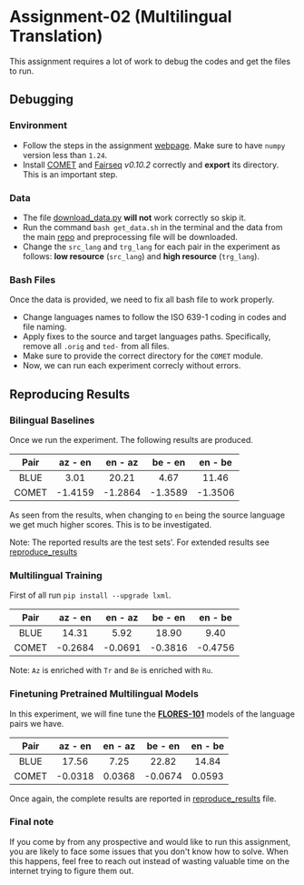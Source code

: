 # Assignment-02 (Multilingual Translation)

This assignment requires a lot of work to debug the codes and get the files to run.

## Debugging

### Environment

* Follow the steps in the assignment [webpage](http://phontron.com/class/multiling2022/assignment2.html). Make sure to have `numpy` version less than `1.24`.
* Install [COMET](https://github.com/Unbabel/COMET) and [Fairseq](https://github.com/facebookresearch/fairseq) *v0.10.2* correctly and **export** its directory. This is an important step.

### Data

* The file [download_data.py](./download_data.py) **will not** work correctly so skip it.
* Run the command `bash get_data.sh` in the terminal and the data from the main [repo](https://github.com/neulab/word-embeddings-for-nmt) and preprocessing file will be downloaded.
* Change the `src_lang` and `trg_lang` for each pair in the experiment as follows: **low resource** (`src_lang`) and **high resource** (`trg_lang`).

### Bash Files

Once the data is provided, we need to fix all bash file to work properly.
* Change languages names to follow the ISO 639-1 coding in codes and file naming.
* Apply fixes to the source and target languages paths. Specifically, remove all `.orig` and `ted-` from all files.
* Make sure to provide the correct directory for the `COMET` module.
* Now, we can run each experiment correcly without errors.


## Reproducing Results

### Bilingual Baselines

Once we run the experiment. The following results are produced.

| Pair | az - en | en - az | be - en | en - be |
| :--: | :--: | :--: | :--: | :--: |
| BLUE | 3.01 | 20.21 | 4.67 | 11.46 |
| COMET | -1.4159 | -1.2864 | -1.3589 | -1.3506 |

As seen from the results, when changing to `en` being the source language we get much higher scores. This is to be investigated.

Note: The reported results are the test sets'. For extended results see [reproduce_results](./reproduce_results.txt)

### Multilingual Training

First of all run `pip install --upgrade lxml`.

| Pair | az - en | en - az | be - en | en - be |
| :--: | :--: | :--: | :--: | :--: |
| BLUE | 14.31 | 5.92 | 18.90 | 9.40 |
| COMET | -0.2684 | -0.0691 | -0.3816 | -0.4756 |

Note: `Az` is enriched with `Tr` and `Be` is enriched with `Ru`.


### Finetuning Pretrained Multilingual Models

In this experiment, we will fine tune the [**FLORES-101**](https://github.com/facebookresearch/flores) models of the language pairs we have.

| Pair | az - en | en - az | be - en | en - be |
| :--: | :--: | :--: | :--: | :--: |
| BLUE | 17.56 | 7.25 | 22.82 | 14.84 |
| COMET | -0.0318 | 0.0368 | -0.0674 | 0.0593 |


Once again, the complete results are reported in [reproduce_results](./reproduce_results.txt) file.


### Final note

If you come by from any prospective and would like to run this assignment, you are likely to face some issues that you don't know how to solve. When this happens, feel free to reach out instead of wasting valuable time on the internet trying to figure them out.